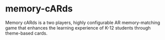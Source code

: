 # memory-cARds

Memory cARds is a two players, highly configurable AR memory-matching game that enhances the learning experience of K-12 students through theme-based cards.
